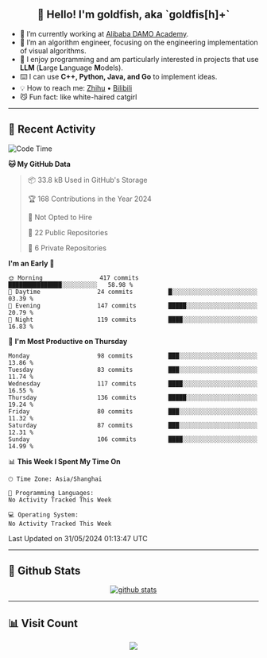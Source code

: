 
<h2 align="center">👋 Hello! I'm goldfish, aka `goldfis[h]+`</h2>

- 📍 I’m currently working at [Alibaba DAMO Academy](https://damo.alibaba.com/).  
- 🌱 I’m an algorithm engineer, focusing on the engineering implementation of visual algorithms.  
- 💬 I enjoy programming and am particularly interested in projects that use **LLM** (**L**arge **L**anguage **M**odels).   
- ⌨️ I can use **C++, Python, Java, and Go** to implement ideas.  
- 💡 How to reach me: [Zhihu](https://www.zhihu.com/people/goldfishh) • [Bilibili](https://space.bilibili.com/11349246)  
- 😼 Fun fact: like white-haired catgirl  

-------

## 🔧 Recent Activity

<!--START_SECTION:waka-->
![Code Time](http://img.shields.io/badge/Code%20Time-85%20hrs%2024%20mins-blue)

**🐱 My GitHub Data** 

> 📦 33.8 kB Used in GitHub's Storage 
 > 
> 🏆 168 Contributions in the Year 2024
 > 
> 🚫 Not Opted to Hire
 > 
> 📜 22 Public Repositories 
 > 
> 🔑 6 Private Repositories 
 > 
**I'm an Early 🐤** 

```text
🌞 Morning                417 commits         ███████████████░░░░░░░░░░   58.98 % 
🌆 Daytime                24 commits          █░░░░░░░░░░░░░░░░░░░░░░░░   03.39 % 
🌃 Evening                147 commits         █████░░░░░░░░░░░░░░░░░░░░   20.79 % 
🌙 Night                  119 commits         ████░░░░░░░░░░░░░░░░░░░░░   16.83 % 
```
📅 **I'm Most Productive on Thursday** 

```text
Monday                   98 commits          ███░░░░░░░░░░░░░░░░░░░░░░   13.86 % 
Tuesday                  83 commits          ███░░░░░░░░░░░░░░░░░░░░░░   11.74 % 
Wednesday                117 commits         ████░░░░░░░░░░░░░░░░░░░░░   16.55 % 
Thursday                 136 commits         █████░░░░░░░░░░░░░░░░░░░░   19.24 % 
Friday                   80 commits          ███░░░░░░░░░░░░░░░░░░░░░░   11.32 % 
Saturday                 87 commits          ███░░░░░░░░░░░░░░░░░░░░░░   12.31 % 
Sunday                   106 commits         ████░░░░░░░░░░░░░░░░░░░░░   14.99 % 
```


📊 **This Week I Spent My Time On** 

```text
🕑︎ Time Zone: Asia/Shanghai

💬 Programming Languages: 
No Activity Tracked This Week

💻 Operating System: 
No Activity Tracked This Week
```


 Last Updated on 31/05/2024 01:13:47 UTC
<!--END_SECTION:waka-->

-------

## 📆 Github Stats

<p align="center">
    <a href="https://github.com/anuraghazra/github-readme-stats">
      <img src="https://github-readme-stats.vercel.app/api?username=goldfishh&show_icons=true&theme=dracula" alt="github stats" />
    </a>
</p>

-------

## 📊 Visit Count

<p align="center">
  <a href="https://count.getloli.com/"><img src="https://count.getloli.com/get/@:goldfishh?theme=rule34"></a>
</p>
